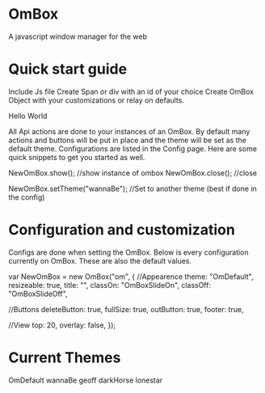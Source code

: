 OmBox
=====

A javascript window manager for the web

Quick start guide
=====
Include Js file
Create Span or div with an id of your choice
Create OmBox Object with your customizations or relay on defaults.
<span id="om">
	<div>Hello World</div>
</span>

<script type="text/javascript" src="ombox/ombox.js"></script>

<script>
//Your JS OmBox Object
var NewOmBox = new OmBox("om", {
	//Show by default
	showDefault: true
});
</script>
			
All Api actions are done to your instances of an OmBox. By default many actions and buttons will be put in place and the theme will be set as the default theme. Configurations are listed in the Config page. Here are some quick snippets to get you started as well.

NewOmBox.show(); //show instance of ombox
NewOmBox.close(); //close

NewOmBox.setTheme("wannaBe"); //Set to another theme (best if done in the config)

Configuration and customization
=====

Configs are done when setting the OmBox. Below is every configuration currently on OmBox. These are also the default values.

var NewOmBox = new OmBox("om", {
  //Appearence
  theme: "OmDefault",
  resizeable: true,
  title: "",
  classOn: "OmBoxSlideOn",
  classOff: "OmBoxSlideOff",

  //Buttons
  deleteButton: true,
  fullSize: true,
  outButton: true,
  footer: true,

  //View
  top: 20,
  overlay: false,
});

Current Themes
=====

OmDefault
wannaBe
geoff
darkHorse
lonestar
